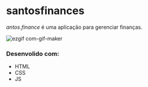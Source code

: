 # santosfinances
$antos.finance$ é uma aplicação para gerenciar finanças.

![ezgif com-gif-maker](https://user-images.githubusercontent.com/87905157/129228171-225c68e6-7cc7-4bf9-8a22-c3108e581db1.gif)

### Desenvolido com:
- HTML
- CSS
- JS
